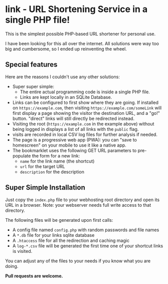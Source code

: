 # link - URL Shortening Service in a single PHP file!

This is the simplest possible PHP-based URL shortener for personal use.

I have been looking for this all over the internet. All solutions were way too big and cumbersome, so I ended up reinventing the wheel.

## Special features

Here are the reasons I couldn't use any other solutions:
- Super super simple:
    - The entire actual programming code is inside a single PHP file.
    - Links are kept locally in an SQLite Database.
- Links can be configured to first show where they are going. If installed on `https://example.com`, then visiting `https://example.com/someLink` will first display a page showing the visitor the destination URL, and a "go!" button. "direct" links will still directly be redirected instead.
- Visiting the root (`https://example.com` in the example above) without being logged in displays a list of all links with the `public` flag.
- visits are recorded in local CSV log files for further analysis if needed.
- The page is a progressive web app (PWA): you can "save to homescreen" on your mobile to use it like a native app.
- The bookmarklet uses the following GET URL parameters to pre-populate the form for a new link:
    - `name` for the link name (the shortcut)
    - `url` for the target URL
    - `description` for the description

## Super Simple Installation

Just copy the `index.php` file to your webhosting root directory and open its URL in a browser. Note: your webserver needs full write access to that directory.

The following files will be generated upon first calls:
- A config file named `config.php` with random passwords and file names
- A `*.db` file for your links sqlite database
- A `.htaccess` file for all the redirection and caching magic
- A `log-*.csv` file will be generated the first time one of your shortcut links is visited.

You can adjust any of the files to your needs if you know what you are doing.

**Pull requests are welcome.**
